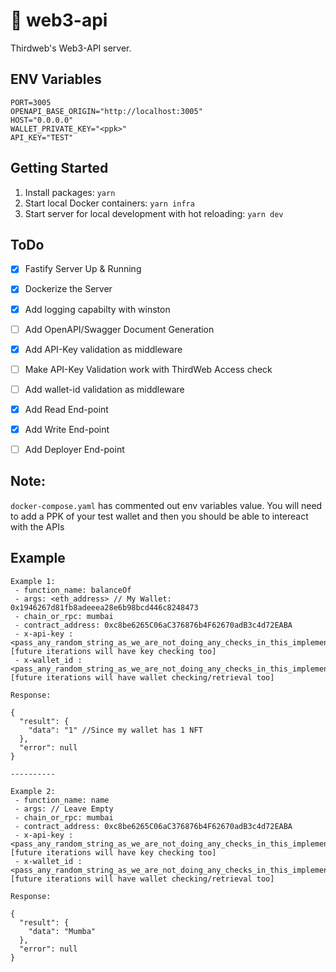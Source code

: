 # 🔑 web3-api

Thirdweb's Web3-API server.

## ENV Variables

```
PORT=3005
OPENAPI_BASE_ORIGIN="http://localhost:3005"
HOST="0.0.0.0"
WALLET_PRIVATE_KEY="<ppk>"
API_KEY="TEST"
```

## Getting Started

1. Install packages: `yarn`
2. Start local Docker containers: `yarn infra`
3. Start server for local development with hot reloading: `yarn dev`

## ToDo

- [X] Fastify Server Up & Running
- [X] Dockerize the Server
- [X] Add logging capabilty with winston
- [ ] Add OpenAPI/Swagger Document Generation
- [X] Add API-Key validation as middleware
- [ ] Make API-Key Validation work with ThirdWeb Access check
- [ ] Add wallet-id validation as middleware
- [X] Add Read End-point
- [X] Add Write End-point
- [ ] Add Deployer End-point


## Note:

`docker-compose.yaml` has commented out env variables value. You will need to add a PPK of your test wallet and then you should be able to intereact with the APIs

## Example

```
Example 1:
 - function_name: balanceOf
 - args: <eth_address> // My Wallet: 0x1946267d81fb8adeeea28e6b98bcd446c8248473
 - chain_or_rpc: mumbai
 - contract_address: 0xc8be6265C06aC376876b4F62670adB3c4d72EABA
 - x-api-key : <pass_any_random_string_as_we_are_not_doing_any_checks_in_this_implementation> [future iterations will have key checking too]
 - x-wallet_id : <pass_any_random_string_as_we_are_not_doing_any_checks_in_this_implementation> [future iterations will have wallet checking/retrieval too]

Response:

{
  "result": {
    "data": "1" //Since my wallet has 1 NFT
  },
  "error": null
}

----------

Example 2:
 - function_name: name
 - args: // Leave Empty
 - chain_or_rpc: mumbai
 - contract_address: 0xc8be6265C06aC376876b4F62670adB3c4d72EABA
 - x-api-key : <pass_any_random_string_as_we_are_not_doing_any_checks_in_this_implementation> [future iterations will have key checking too]
 - x-wallet_id : <pass_any_random_string_as_we_are_not_doing_any_checks_in_this_implementation> [future iterations will have wallet checking/retrieval too]

Response: 

{
  "result": {
    "data": "Mumba"
  },
  "error": null
}
```